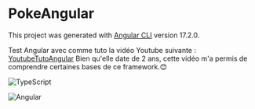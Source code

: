 # PokeAngular

This project was generated with [Angular CLI](https://github.com/angular/angular-cli) version 17.2.0.

Test Angular avec comme tuto la vidéo Youtube suivante : [YoutubeTutoAngular](https://www.youtube.com/watch?v=DTIYVffhJuU) Bien qu'elle date de 2 ans, cette vidéo m'a permis de comprendre certaines bases de ce framework.😊

![TypeScript](https://img.shields.io/badge/TypeScript-007ACC?style=for-the-badge&logo=typescript&logoColor=white)

![Angular](https://img.shields.io/badge/Angular-DD0031?style=for-the-badge&logo=angular&logoColor=white)
